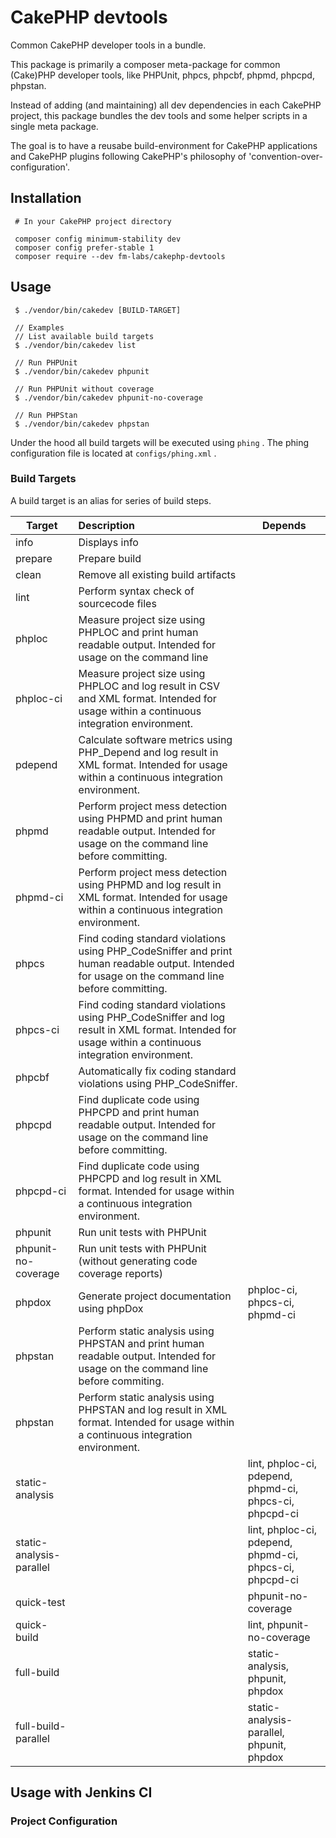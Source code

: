 # CakePHP devtools

Common CakePHP developer tools in a bundle.

This package is primarily a composer meta-package for common (Cake)PHP developer tools, like
PHPUnit, phpcs, phpcbf, phpmd, phpcpd, phpstan.

Instead of adding (and maintaining) all dev dependencies in each CakePHP project,
this package bundles the dev tools and some helper scripts in a single meta package.

The goal is to have a reusabe build-environment for CakePHP applications and CakePHP plugins following CakePHP's philosophy of
 'convention-over-configuration'.

## Installation

```
 # In your CakePHP project directory

 composer config minimum-stability dev
 composer config prefer-stable 1
 composer require --dev fm-labs/cakephp-devtools
```

## Usage

```
 $ ./vendor/bin/cakedev [BUILD-TARGET]
 
 // Examples
 // List available build targets
 $ ./vendor/bin/cakedev list

 // Run PHPUnit
 $ ./vendor/bin/cakedev phpunit

 // Run PHPUnit without coverage
 $ ./vendor/bin/cakedev phpunit-no-coverage
 
 // Run PHPStan
 $ ./vendor/bin/cakedev phpstan
``` 

Under the hood all build targets will be executed using `phing` .
The phing configuration file is located at `configs/phing.xml` .

### Build Targets

A build target is an alias for series of build steps.


| Target    | Description    | Depends    |
| --- | :--- | --- |
| info | Displays info |
| prepare | Prepare build |
| clean | Remove all existing build artifacts |
| lint | Perform syntax check of sourcecode files | |
| phploc | Measure project size using PHPLOC and print human readable output. Intended for usage on the command line | |
| phploc-ci | Measure project size using PHPLOC and log result in CSV and XML format. Intended for usage within a continuous integration environment. | |
| pdepend | Calculate software metrics using PHP_Depend and log result in XML format. Intended for usage within a continuous integration environment. | |
| phpmd | Perform project mess detection using PHPMD and print human readable output. Intended for usage on the command line before committing. | |
| phpmd-ci | Perform project mess detection using PHPMD and log result in XML format. Intended for usage within a continuous integration environment. | |
| phpcs | Find coding standard violations using PHP_CodeSniffer and print human readable output. Intended for usage on the command line before committing. | |
| phpcs-ci | Find coding standard violations using PHP_CodeSniffer and log result in XML format. Intended for usage within a continuous integration environment. | |
| phpcbf | Automatically fix coding standard violations using PHP_CodeSniffer. | |
| phpcpd | Find duplicate code using PHPCPD and print human readable output. Intended for usage on the command line before committing. | |
| phpcpd-ci | Find duplicate code using PHPCPD and log result in XML format. Intended for usage within a continuous integration environment. | |
| phpunit | Run unit tests with PHPUnit | |
| phpunit-no-coverage | Run unit tests with PHPUnit (without generating code coverage reports) | |
| phpdox | Generate project documentation using phpDox | phploc-ci, phpcs-ci, phpmd-ci |
| phpstan | Perform static analysis using PHPSTAN and print human readable output. Intended for usage on the command line before commiting. | |
| phpstan | Perform static analysis using PHPSTAN and log result in XML format. Intended for usage within a continuous integration environment. | |
| static-analysis | | lint, phploc-ci, pdepend, phpmd-ci, phpcs-ci, phpcpd-ci |
| static-analysis-parallel | | lint, phploc-ci, pdepend, phpmd-ci, phpcs-ci, phpcpd-ci |
| quick-test | | phpunit-no-coverage | 
| quick-build | | lint, phpunit-no-coverage |
| full-build | | static-analysis, phpunit, phpdox |
| full-build-parallel | | static-analysis-parallel, phpunit, phpdox |


## Usage with Jenkins CI

### Project Configuration

